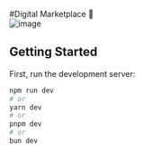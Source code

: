 #Digital Marketplace 👋
<br>
![image](https://github.com/shaman-004/DigitalMarketplace/assets/93532515/0ee189c7-8346-44b3-b268-4c7991bb2b37)



## Getting Started

First, run the development server:

```bash
npm run dev
# or
yarn dev
# or
pnpm dev
# or
bun dev
```

